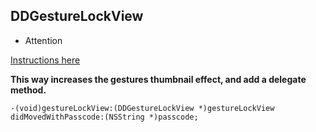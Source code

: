## DDGestureLockView ##

 - Attention

[Instructions here](https://github.com/kejinlu/KKGestureLockView)

**This way increases the gestures thumbnail effect, and add a delegate method.**

    -(void)gestureLockView:(DDGestureLockView *)gestureLockView didMovedWithPasscode:(NSString *)passcode;
